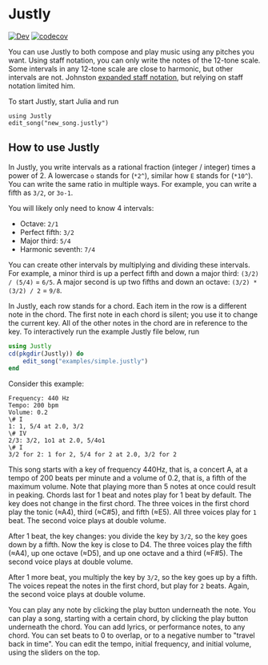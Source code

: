 # Justly

[![Dev](https://img.shields.io/badge/docs-dev-blue.svg)](https://bramtayl.github.io/Justly.jl/dev)
[![codecov](https://codecov.io/gh/bramtayl/Justly.jl/branch/master/graph/badge.svg?token=MK1IMGK0GE)](https://codecov.io/gh/bramtayl/Justly.jl)

You can use Justly to both compose and play music using any pitches you want.
Using staff notation, you can only write the notes of the 12-tone scale.
Some intervals in any 12-tone scale are close to harmonic, but other intervals are not.
Johnston [expanded staff notation](http://marsbat.space/pdfs/EJItext.pdf), but relying on staff notation limited him.

To start Justly, start Julia and run

```
using Justly
edit_song("new_song.justly")
```

## How to use Justly

In Justly, you write intervals as a rational fraction (integer / integer) times a power of 2.
A lowercase `o` stands for (`*2^`), similar how `E` stands for (`*10^`).
You can write the same ratio in multiple ways.
For example, you can write a fifth as `3/2`, or `3o-1`.

You will likely only need to know 4 intervals:

- Octave: `2/1`
- Perfect fifth: `3/2`
- Major third: `5/4`
- Harmonic seventh: `7/4`

You can create other intervals by multiplying and dividing these intervals.
For example, a minor third is up a perfect fifth and down a major third: `(3/2) / (5/4)` = `6/5`.
A major second is up two fifths and down an octave: `(3/2) * (3/2) / 2` = `9/8`.

In Justly, each row stands for a chord.
Each item in the row is a different note in the chord.
The first note in each chord is silent; you use it to change the current key.
All of the other notes in the chord are in reference to the key.
To interactively run the example Justly file below, run

```julia
using Justly
cd(pkgdir(Justly)) do
    edit_song("examples/simple.justly")
end
```

Consider this example:

```
Frequency: 440 Hz
Tempo: 200 bpm
Volume: 0.2
\# I
1: 1, 5/4 at 2.0, 3/2
\# IV
2/3: 3/2, 1o1 at 2.0, 5/4o1
\# I
3/2 for 2: 1 for 2, 5/4 for 2 at 2.0, 3/2 for 2
```

This song starts with a key of frequency 440Hz, that is, a concert A, at a tempo of 200 beats per minute and a volume of 0.2, that is, a fifth of the maximum volume. Note that playing more than 5 notes at once could result in peaking.
Chords last for 1 beat and notes play for 1 beat by default.
The key does not change in the first chord.
The three voices in the first chord play the tonic (≈A4), third (≈C#5), and fifth (≈E5).
All three voices play for `1` beat.
The second voice plays at double volume.

After 1 beat, the key changes: you divide the key by `3/2`, so the key goes down by a fifth.
Now the key is close to D4.
The three voices play the fifth (≈A4), up one octave (≈D5), and up one octave and a third (≈F#5). 
The second voice plays at double volume.

After 1 more beat, you multiply the key by `3/2`, so the key goes up by a fifth. The voices repeat the notes in the first chord, but play for `2` beats. Again, the second voice plays at double volume.

You can play any note by clicking the play button underneath the note.
You can play a song, starting with a certain chord, by clicking the play button underneath the chord.
You can add lyrics, or performance notes, to any chord.
You can set beats to 0 to overlap, or to a negative number to "travel back in time".
You can edit the tempo, initial frequency, and initial volume, using the sliders on the top.
